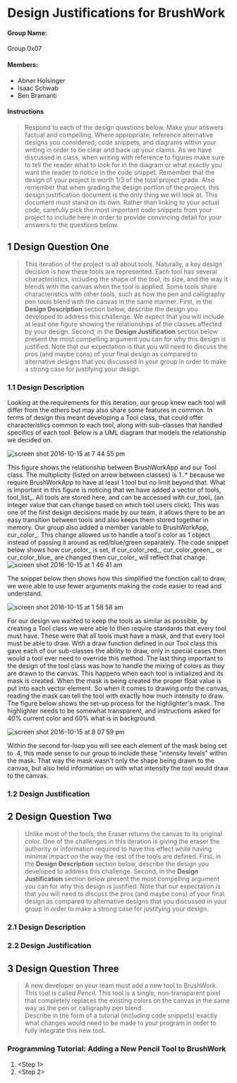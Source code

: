 # Design Justifications for BrushWork
#### Group Name:
Group 0x07

#### Members:
- Abner Holsinger
- Isaac Schwab
- Ben Bramanti

#### Instructions
> Respond to each of the design questions below.  Make your answers factual and compelling.  Where appropriate, reference alternative designs you considered, code snippets, and diagrams within your writing in order to be clear and back up your claims.  As we have discussed in class, when writing with reference to figures make sure to tell the reader what to look for in the diagram or what exactly you want the reader to notice in the code snippet.  Remember that the design of your project is worth 1/3 of the total project grade.  Also remember that when grading the design portion of the project, this design justification document is the only thing we will look at.  This document must stand on its own.  Rather than linking to your actual code, carefully pick the most important code snippets from your project to include here in order to provide convincing detail for your answers to the questions below.


## 1  Design Question One
> This iteration of the project is all about tools. Naturally, a key design decision is how these tools are represented. Each tool has several characteristics, including the shape of the tool, its size, and the way it blends with the canvas when the tool is applied. Some tools share characteristics with other tools, such as how the pen and calligraphy pen tools blend with the canvas in the same manner.
> First, in the **Design Description** section below, describe the design you developed to address this challenge. We expect that you will include at least one figure showing the relationships of the classes affected by your design. Second, in the **Design Justification** section below present the most compelling argument you can for why this design is justified.  Note that our expectation is that you will need to discuss the pros (and maybe cons) of your final design as compared to alternative designs that you discussed in your group in order to make a strong case for justifying your design.

### 1.1 Design Description
Looking at the requirements for this iteration, our group knew each tool will differ from the others but
may also share some features in common.  In terms of design this meant developing a Tool class, that could offer
characteristics common to each tool, along with sub-classes that handled specifics of each tool.  Below is a UML diagram that models the relationship we decided on.

![screen shot 2016-10-15 at 7 44 55 pm](https://media.github.umn.edu/user/5831/files/0136a68c-9310-11e6-9d11-ccb9a37700e7)

This figure shows the relationship between BrushWorkApp and our Tool class.  The multiplicity (listed on arrow between classes) is 1..* because we require BrushWorkApp to have at least 1 tool but no limit beyond that.  What is important in this figure is noticing that we have added a vector of tools, tool_list_.  All tools are stored here, and can be accessed with cur_tool_ (an integer value that can change based on which tool users click).  This was one of the first design decisions made by our team, it allows there to be an easy transition between tools and also keeps them stored together in memory.  Our group also added a member variable to BrushWorkApp, cur_color_.  This change allowed us to handle a tool's color as 1 object instead of passing it around as red/blue/green separately.  The code snippet below shows how cur_color_ is set, if cur_color_red_, cur_color_green_, or cur_color_blue_ are changed then cur_color_ will reflect that change.
![screen shot 2016-10-15 at 1 46 41 am](https://media.github.umn.edu/user/5831/files/66f634c8-927b-11e6-9b3b-5df4f910d0d7)

The snippet below then shows how this simplified the function call to draw, we were able to use fewer arguments making the code easier to read and understand.

![screen shot 2016-10-15 at 1 58 58 am](https://media.github.umn.edu/user/5831/files/6979b3fa-927b-11e6-96bc-57a0ac84a059)

For our design we wanted to keep the tools as similar as possible, by creating a Tool class we were able to then require standards that every tool must have.  These were that all tools must have a mask, and that every tool must be able to draw. With a draw function defined in our Tool class this gave each of our sub-classes the ability to draw, only in special cases then would a tool ever need to override this method.  The last thing important to the design of the tool class was how to handle the mixing of colors as they are drawn to the canvas.  This happens when each tool is initialized and its mask is created.  When the mask is being created the proper float value is put into each vector element.  So when it comes to drawing onto the canvas, reading the mask can tell the tool with exactly how much intensity to draw. The figure below shows the set-up process for the highlighter's mask.  The highlighter needs to be somewhat transparent, and instructions asked for 40% current color and 60% what is in background.

![screen shot 2016-10-15 at 8 07 59 pm](https://media.github.umn.edu/user/5831/files/1f20cb42-9314-11e6-971e-21713c231d4d)

Within the second for-loop you will see each element of the mask being set to .4, this made sense to our group to include these "intensity levels" within the mask.  That way the mask wasn't only the shape being drawn to the canvas, but also held information on with what intensity the tool would draw to the canvas.

### 1.2 Design Justification


## 2  Design Question Two
> Unlike most of the tools, the Eraser returns the canvas to its original color. One of the challenges in this iteration is giving the eraser the authority or information required to have this effect while having minimal impact on the way the rest of the tools are defined.
> First, in the **Design Description** section below, describe the design you developed to address this challenge.  Second, in the **Design Justification** section below present the most compelling argument you can for why this design is justified.  Note that our expectation is that you will need to discuss the pros (and maybe cons) of your final design as compared to alternative designs that you discussed in your group in order to make a strong case for justifying your design.

### 2.1 Design Description

### 2.2 Design Justification


## 3  Design Question Three
> A new developer on your team must add a new tool to BrushWork. This tool is called  _Pencil._ This tool is a single, non-transparent pixel that completely replaces the existing colors on the canvas in the same way as the pen or calligraphy pen blend.  
> Describe in the form of a tutorial (including code snippets) exactly what changes would need to be made to your program in order to fully integrate this new tool.

### Programming Tutorial: Adding a New Pencil Tool to BrushWork

1. <Step 1>
2. <Step 2>
<etc>
